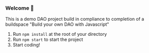 
### **Welcome 👋**
This is a demo DAO project build in compliance to completion of a buildspace "Build your own DAO with Javascript"

1. Run `npm install` at the root of your directory
2. Run `npm start` to start the project
3. Start coding!

